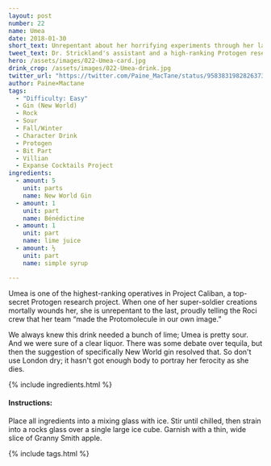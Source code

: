 ```yaml
---
layout: post
number: 22
name: Umea
date: 2018-01-30
short_text: Unrepentant about her horrifying experiments through her last breath.
tweet_text: Dr. Strickland's assistant and a high-ranking Protogen researcher in Project Caliban, who remains unrepentant about her experiments until her last breath.
hero: /assets/images/022-Umea-card.jpg
drink_crop: /assets/images/022-Umea-drink.jpg
twitter_url: "https://twitter.com/Paine_MacTane/status/958383198282637312"
author: Paine×Mactane
tags: 
  - "Difficulty: Easy"
  - Gin (New World)
  - Rock
  - Sour
  - Fall/Winter
  - Character Drink
  - Protogen
  - Bit Part
  - Villian
  - Expanse Cocktails Project
ingredients:
  - amount: 5
    unit: parts
    name: New World Gin
  - amount: 1
    unit: part
    name: Bénédictine
  - amount: 1
    unit: part
    name: lime juice
  - amount: ½
    unit: part
    name: simple syrup

---
```


Umea is one of the highest-ranking operatives in Project Caliban, a top-secret Protogen research project. When one of her super-soldier creations mortally wounds her, she is unrepentant to the last, proudly telling the Roci crew that her team “made the Protomolecule in our own image.”

We always knew this drink needed a bunch of lime; Umea is pretty sour. And we were sure of a clear liquor. There was some debate over tequila, but then the suggestion of specifically New World gin resolved that. So don't use London dry; it hasn't got enough body to portray her ferocity as she dies. 

{% include ingredients.html %}

#### Instructions:

Place all ingredients into a mixing glass with ice. Stir until chilled, then strain into a rocks glass over a single large ice cube. Garnish with a thin, wide slice of Granny Smith apple.

{% include tags.html %}

